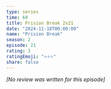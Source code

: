 ```yaml
---
type: series
time: 60
title: Prision Break 2x21
date: "2024-11-18T00:00:00"
name: "Prision Break"
season: 2
episode: 21
rating: 3
ratingEmoji: "⭐️⭐️⭐️"
share: false
---
```


_[No review was written for this episode]_